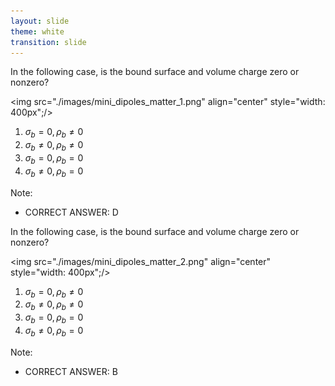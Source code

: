 ```yaml
---
layout: slide
theme: white
transition: slide
---
```



<section data-markdown>

In the following case, is the bound surface and volume charge zero or nonzero?

<img src="./images/mini_dipoles_matter_1.png" align="center" style="width: 400px";/>


1. $\sigma_b = 0, \rho_b \neq 0$
2. $\sigma_b \neq 0, \rho_b \neq 0$
3. $\sigma_b = 0, \rho_b=0$
4. $\sigma_b \neq 0, \rho_b=0$

Note:
* CORRECT ANSWER:  D

</section>

<section data-markdown>

In the following case, is the bound surface and volume charge zero or nonzero?

<img src="./images/mini_dipoles_matter_2.png" align="center" style="width: 400px";/>


1. $\sigma_b = 0, \rho_b \neq 0$
2. $\sigma_b \neq 0, \rho_b \neq 0$
3. $\sigma_b = 0, \rho_b=0$
4. $\sigma_b \neq 0, \rho_b=0$

Note:
* CORRECT ANSWER:  B

</section>
